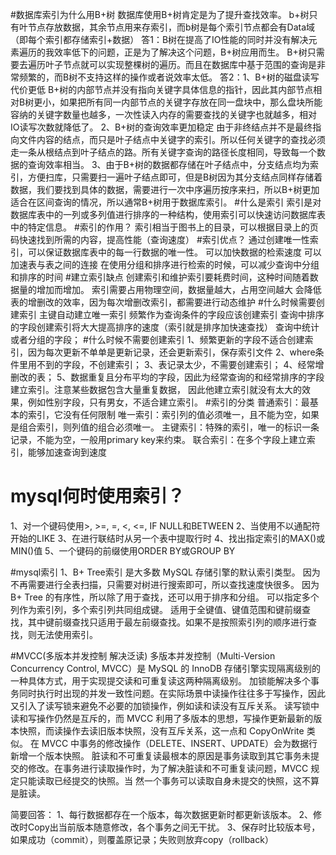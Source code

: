#数据库索引为什么用B+树
    数据库使用B+树肯定是为了提升查找效率。
    b+树只有叶节点存放数据，其余节点用来存索引，而b树是每个索引节点都会有Data域（即每个索引都存储索引+数据）
    答1：B树在提高了IO性能的同时并没有解决元素遍历的我效率低下的问题，正是为了解决这个问题，B+树应用而生。
        B+树只需要去遍历叶子节点就可以实现整棵树的遍历。而且在数据库中基于范围的查询是非常频繁的，而B树不支持这样的操作或者说效率太低。
    答2：1、B+树的磁盘读写代价更低 B+树的内部节点并没有指向关键字具体信息的指针，因此其内部节点相对B树更小，如果把所有同一内部节点的关键字存放在同一盘块中，那么盘块所能容纳的关键字数量也越多，一次性读入内存的需要查找的关键字也就越多，相对IO读写次数就降低了。
         2、B+树的查询效率更加稳定 由于非终结点并不是最终指向文件内容的结点，而只是叶子结点中关键字的索引。所以任何关键字的查找必须走一条从根结点到叶子结点的路。所有关键字查询的路径长度相同，导致每一个数据的查询效率相当。
         3、由于B+树的数据都存储在叶子结点中，分支结点均为索引，方便扫库，只需要扫一遍叶子结点即可，但是B树因为其分支结点同样存储着数据，我们要找到具体的数据，需要进行一次中序遍历按序来扫，所以B+树更加适合在区间查询的情况，所以通常B+树用于数据库索引。
#什么是索引
索引是对数据库表中的一列或多列值进行排序的一种结构，使用索引可以快速访问数据库表中的特定信息。
#索引的作用？
索引相当于图书上的目录，可以根据目录上的页码快速找到所需的内容，提高性能（查询速度）
#索引优点？
通过创建唯一性索引，可以保证数据库表中的每一行数据的唯一性。
可以加快数据的检索速度
可以加速表与表之间的连接
在使用分组和排序进行检索的时候，可以减少查询中分组和排序的时间
#建立索引缺点
创建索引和维护索引要耗费时间，这种时间随着数据量的增加而增加。
索引需要占用物理空间，数据量越大，占用空间越大
会降低表的增删改的效率，因为每次增删改索引，都需要进行动态维护
#什么时候需要创建索引
主键自动建立唯一索引
频繁作为查询条件的字段应该创建索引
查询中排序的字段创建索引将大大提高排序的速度（索引就是排序加快速查找）
查询中统计或者分组的字段；
#什么时候不需要创建索引
1、频繁更新的字段不适合创建索引，因为每次更新不单单是更新记录，还会更新索引，保存索引文件
2、where条件里用不到的字段，不创建索引；
3、表记录太少，不需要创建索引；
4、经常增删改的表；
5、数据重复且分布平均的字段，因此为经常查询的和经常排序的字段建立索引。注意某些数据包含大量重复数据，
因此他建立索引就没有太大的效果，例如性别字段，只有男女，不适合建立索引。
#索引的分类
普通索引：最基本的索引，它没有任何限制
唯一索引：索引列的值必须唯一，且不能为空，如果是组合索引，则列值的组合必须唯一。
主键索引：特殊的索引，唯一的标识一条记录，不能为空，一般用primary key来约束。
联合索引：在多个字段上建立索引，能够加速查询到速度
# mysql何时使用索引？
1、对一个键码使用>, >=, =, <, <=, IF NULL和BETWEEN
2、当使用不以通配符开始的LIKE
3、在进行联结时从另一个表中提取行时
4、找出指定索引的MAX()或MIN()值
5、一个键码的前缀使用ORDER BY或GROUP BY

#mysql索引
1、B+ Tree索引
是大多数 MySQL 存储引擎的默认索引类型。
因为不再需要进行全表扫描，只需要对树进行搜索即可，所以查找速度快很多。
因为 B+ Tree 的有序性，所以除了用于查找，还可以用于排序和分组。
可以指定多个列作为索引列，多个索引列共同组成键。
适用于全键值、键值范围和键前缀查找，其中键前缀查找只适用于最左前缀查找。如果不是按照索引列的顺序进行查找，则无法使用索引。

#MVCC(多版本并发控制 解决泛读)
多版本并发控制（Multi-Version Concurrency Control, MVCC）是 MySQL 的 InnoDB 存储引擎实现隔离级别的一种具体方式，用于实现提交读和可重复读这两种隔离级别。
加锁能解决多个事务同时执行时出现的并发一致性问题。在实际场景中读操作往往多于写操作，因此又引入了读写锁来避免不必要的加锁操作，例如读和读没有互斥关系。
读写锁中读和写操作仍然是互斥的，而 MVCC 利用了多版本的思想，写操作更新最新的版本快照，而读操作去读旧版本快照，没有互斥关系，这一点和 CopyOnWrite 类似。
在 MVCC 中事务的修改操作（DELETE、INSERT、UPDATE）会为数据行新增一个版本快照。
脏读和不可重复读最根本的原因是事务读取到其它事务未提交的修改。在事务进行读取操作时，为了解决脏读和不可重复读问题，MVCC 规定只能读取已经提交的快照。当
然一个事务可以读取自身未提交的快照，这不算是脏读。

简要回答：
1、每行数据都存在一个版本，每次数据更新时都更新该版本。
2、修改时Copy出当前版本随意修改，各个事务之间无干扰。
3、保存时比较版本号，如果成功（commit），则覆盖原记录；失败则放弃copy（rollback）
